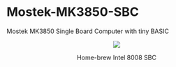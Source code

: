 # Mostek-MK3850-SBC
Mostek MK3850 Single Board Computer with tiny BASIC
<p align="center"><img src="/images/8008 SBC.JPEG"/>
<p align="center">Home-brew Intel 8008 SBC</p><br>
